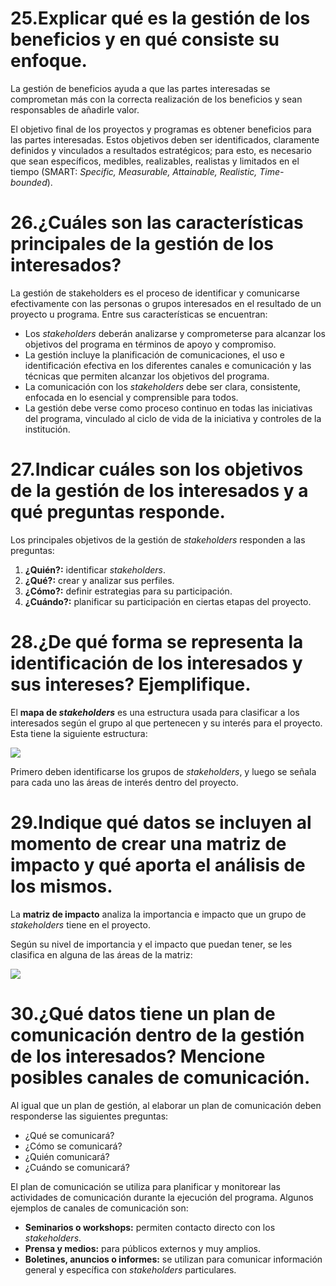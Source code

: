 # 25.Explicar qué es la gestión de los beneficios y en qué consiste su enfoque.

La gestión de beneficios ayuda a que las partes interesadas se comprometan más con la correcta realización de los beneficios y sean responsables de añadirle valor.

El objetivo final de los proyectos y programas es obtener beneficios para las partes interesadas. Estos objetivos deben ser identificados, claramente definidos y vinculados a resultados estratégicos; para esto, es necesario que sean específicos, medibles, realizables, realistas y limitados en el tiempo (SMART: *Specific, Measurable, Attainable, Realistic, Time-bounded*).

# 26.¿Cuáles son las características principales de la gestión de los interesados?

La gestión de stakeholders es el proceso de identificar y comunicarse efectivamente con las personas o grupos interesados en el resultado de un proyecto u programa. Entre sus características se encuentran:
* Los *stakeholders* deberán analizarse y comprometerse para alcanzar los objetivos del programa en términos de apoyo y compromiso.
* La gestión incluye la planificación de comunicaciones, el uso e identificación efectiva en los diferentes canales e comunicación y las técnicas que permiten alcanzar los objetivos del programa.
* La comunicación con los *stakeholders* debe ser clara, consistente, enfocada en lo esencial y comprensible para todos.
* La gestión debe verse como proceso continuo en todas las iniciativas del programa, vinculado al ciclo de vida de la iniciativa y controles de la institución.

# 27.Indicar cuáles son los objetivos de la gestión de los interesados y a qué preguntas responde.

Los principales objetivos de la gestión de *stakeholders* responden a las preguntas:

1. **¿Quién?:** identificar *stakeholders*.
2. **¿Qué?:** crear y analizar sus perfiles.
3. **¿Cómo?:** definir estrategias para su participación.
4. **¿Cuándo?:** planificar su participación en ciertas etapas del proyecto.

# 28.¿De qué forma se representa la identificación de los interesados y sus intereses? Ejemplifique.

El **mapa de *stakeholders*** es una estructura usada para clasificar a los interesados según el grupo al que pertenecen y su interés para el proyecto. Esta tiene la siguiente estructura:

<img src="./mapa_stakeholders.png"/>

Primero deben identificarse los grupos de *stakeholders*, y luego se señala para cada uno las áreas de interés dentro del proyecto.

# 29.Indique qué datos se incluyen al momento de crear una matriz de impacto y qué aporta el análisis de los mismos.

La **matriz de impacto** analiza la importancia e impacto que un grupo de *stakeholders* tiene en el proyecto.

Según su nivel de importancia y el impacto que puedan tener, se les clasifica en alguna de las áreas de la matriz:

<img src="./matriz_impacto_stakeholders.png"/>

# 30.¿Qué datos tiene un plan de comunicación dentro de la gestión de los interesados? Mencione posibles canales de comunicación.

Al igual que un plan de gestión, al elaborar un plan de comunicación deben responderse las siguientes preguntas:
* ¿Qué se comunicará?
* ¿Cómo se comunicará?
* ¿Quién comunicará?
* ¿Cuándo se comunicará?

El plan de comunicación se utiliza para planificar y monitorear las actividades de comunicación durante la ejecución del programa. Algunos ejemplos de canales de comunicación son:
* **Seminarios o workshops:** permiten contacto directo con los *stakeholders*.
* **Prensa y medios:** para públicos externos y muy amplios.
* **Boletines, anuncios o informes:** se utilizan para comunicar información general y específica con *stakeholders* particulares.
